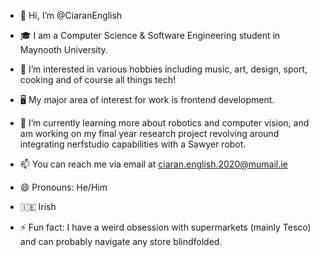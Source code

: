 - 👋 Hi, I’m @CiaranEnglish

- :mortar_board: I am a Computer Science & Software Engineering student in Maynooth University.
- 👀 I’m interested in various hobbies including music, art, design, sport, cooking and of course all things tech!
- :desktop_computer: My major area of interest for work is frontend development.
- 🌱 I’m currently learning more about robotics and computer vision, and am working on my final year research project revolving around integrating nerfstudio capabilities with a Sawyer robot.
  
- 📫 You can reach me via email at ciaran.english.2020@mumail.ie
- 😄 Pronouns: He/Him
- :ireland: Irish
- ⚡ Fun fact: I have a weird obsession with supermarkets (mainly Tesco) and can probably navigate any store blindfolded.

<!---
CiaranEnglish/CiaranEnglish is a ✨ special ✨ repository because its `README.md` (this file) appears on your GitHub profile.
You can click the Preview link to take a look at your changes.
--->

